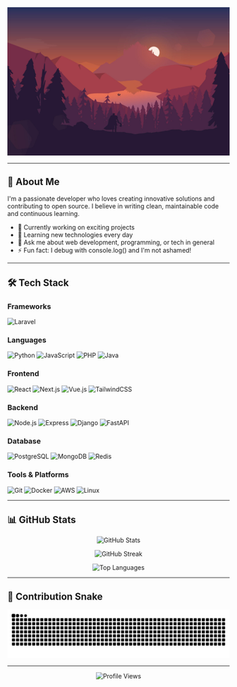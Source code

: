 <div align="center">
<img src='src/pxfuel.jpg'>
<!-- ![Typing SVG](https://readme-typing-svg.herokuapp.com?font=Roboto+Mono&weight=600&size=32&pause=1000&color=7EE787&center=true&vCenter=true&random=false&width=600&lines=Hi!+Andrew+Here;Full+Stack+Developer;Let%27s+Work+Together!) -->

</div>

---

## 🚀 About Me

I'm a passionate developer who loves creating innovative solutions and contributing to open source. I believe in writing clean, maintainable code and continuous learning.

- 🔭 Currently working on exciting projects
- 🌱 Learning new technologies every day
- 💬 Ask me about web development, programming, or tech in general
- ⚡ Fun fact: I debug with console.log() and I'm not ashamed!

---

## 🛠️ Tech Stack

<div align="left">

### Frameworks

![Laravel](https://img.shields.io/badge/Laravel-FF2D20?style=for-the-badge&logo=laravel&logoColor=white)

### Languages

![Python](https://img.shields.io/badge/Python-3776AB?style=for-the-badge&logo=python&logoColor=white)
![JavaScript](https://img.shields.io/badge/JavaScript-F7DF1E?style=for-the-badge&logo=javascript&logoColor=black)
![PHP](https://img.shields.io/badge/PHP-777BB4?style=for-the-badge&logo=php&logoColor=white)
![Java](https://img.shields.io/badge/Java-ED8B00?style=for-the-badge&logo=openjdk&logoColor=white)

### Frontend

![React](https://img.shields.io/badge/React-61DAFB?style=for-the-badge&logo=react&logoColor=black)
![Next.js](https://img.shields.io/badge/Next.js-000000?style=for-the-badge&logo=next.js&logoColor=white)
![Vue.js](https://img.shields.io/badge/Vue.js-4FC08D?style=for-the-badge&logo=vue.js&logoColor=white)
![TailwindCSS](https://img.shields.io/badge/Tailwind_CSS-38B2AC?style=for-the-badge&logo=tailwind-css&logoColor=white)

### Backend

![Node.js](https://img.shields.io/badge/Node.js-339933?style=for-the-badge&logo=node.js&logoColor=white)
![Express](https://img.shields.io/badge/Express-000000?style=for-the-badge&logo=express&logoColor=white)
![Django](https://img.shields.io/badge/Django-092E20?style=for-the-badge&logo=django&logoColor=white)
![FastAPI](https://img.shields.io/badge/FastAPI-009688?style=for-the-badge&logo=fastapi&logoColor=white)

### Database

![PostgreSQL](https://img.shields.io/badge/PostgreSQL-316192?style=for-the-badge&logo=postgresql&logoColor=white)
![MongoDB](https://img.shields.io/badge/MongoDB-47A248?style=for-the-badge&logo=mongodb&logoColor=white)
![Redis](https://img.shields.io/badge/Redis-DC382D?style=for-the-badge&logo=redis&logoColor=white)

### Tools & Platforms

![Git](https://img.shields.io/badge/Git-F05032?style=for-the-badge&logo=git&logoColor=white)
![Docker](https://img.shields.io/badge/Docker-2496ED?style=for-the-badge&logo=docker&logoColor=white)
![AWS](https://img.shields.io/badge/AWS-232F3E?style=for-the-badge&logo=amazon-aws&logoColor=white)
![Linux](https://img.shields.io/badge/Linux-FCC624?style=for-the-badge&logo=linux&logoColor=black)

</div>

---

## 📊 GitHub Stats

<div align="center">
  
  ![GitHub Stats](https://github-readme-stats.vercel.app/api?username=andrewprasetya-k&show_icons=true&theme=github_dark&hide_border=true&bg_color=0d1117&title_color=7ee787&icon_color=58a6ff&text_color=c9d1d9)
  
  ![GitHub Streak](https://github-readme-streak-stats.herokuapp.com/?user=andrewprasetya-k&theme=github-dark-blue&hide_border=true&background=0d1117&ring=7ee787&fire=58a6ff&currStreakLabel=c9d1d9)
  
  ![Top Languages](https://github-readme-stats.vercel.app/api/top-langs/?username=andrewprasetya-k&layout=compact&theme=github_dark&hide_border=true&bg_color=0d1117&title_color=7ee787&text_color=c9d1d9)

</div>

---

## 🐍 Contribution Snake

<div align="center">
  
  ![Snake animation](https://raw.githubusercontent.com/andrewprasetya-k/andrewprasetya-k/output/github-snake-dark.svg)
  
</div>

---

<div align="center">
  
  ![Profile Views](https://komarev.com/ghpvc/?username=andrewprasetya-k&color=7ee787&style=flat-square)
  
</div>
